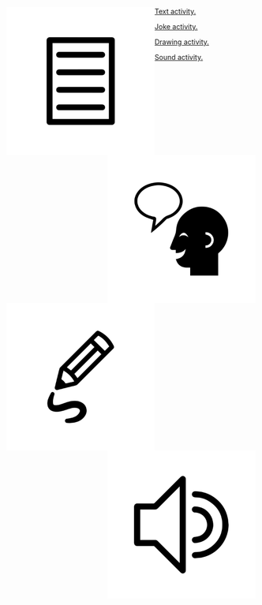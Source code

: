 <div id="imagelist">
  <a href="">
    <img align="left" width="300" height="300" src="./assets/img/text-icon.svg" title="Image 1">
      <p class="imgtext">Text activity.
      </p>
  </a>
</div>

<div id="imagelist">
  <a href="">
    <img align="right" width="300" height="300" src="./assets/img/joke-icon.svg" title="Image 1">
      <p class="imgtext">Joke activity.
      </p>
  </a>
</div>

<div id="imagelist">
  <a href="">
    <img align="left" width="300" height="300" src="./assets/img/drawing-icon.svg" title="Image 1">
      <p class="imgtext">Drawing activity.
      </p>
  </a>
</div>

<div id="imagelist">
  <a href="">
    <img align="right" width="300" height="300" src="./assets/img/sound-icon.svg" title="Image 1">
      <p class="imgtext">Sound activity.
      </p>
  </a>
</div>


